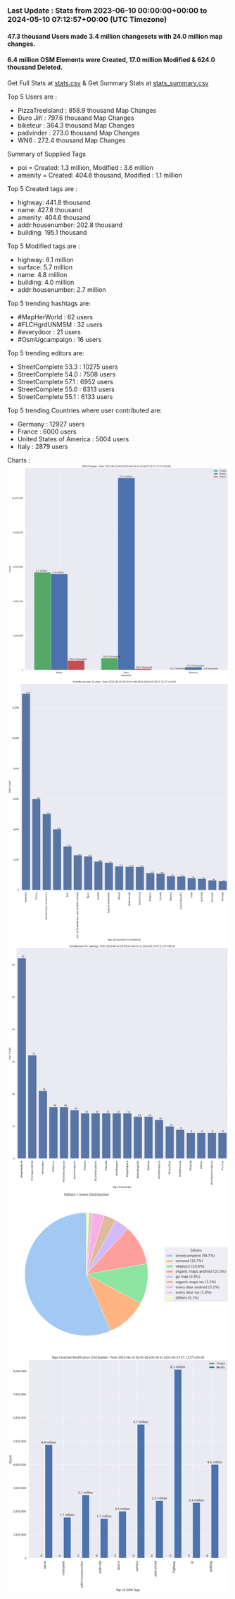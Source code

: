 ### Last Update : Stats from 2023-06-10 00:00:00+00:00 to 2024-05-10 07:12:57+00:00 (UTC Timezone)

#### 47.3 thousand Users made 3.4 million changesets with 24.0 million map changes.
#### 6.4 million OSM Elements were Created, 17.0 million Modified & 624.0 thousand Deleted.
Get Full Stats at [stats.csv](/stats/fieldmappers/Daily/stats.csv)
 & Get Summary Stats at [stats_summary.csv](/stats/fieldmappers/Daily/stats_summary.csv)

Top 5 Users are : 
- PizzaTreeIsland : 858.9 thousand Map Changes
- Đuro Jiří : 797.6 thousand Map Changes
- biketeur : 364.3 thousand Map Changes
- padvinder : 273.0 thousand Map Changes
- WN6 : 272.4 thousand Map Changes

Summary of Supplied Tags
- poi = Created: 1.3 million, Modified : 3.6 million
- amenity = Created: 404.6 thousand, Modified : 1.1 million


Top 5 Created tags are :
- highway: 441.8 thousand
- name: 427.8 thousand
- amenity: 404.6 thousand
- addr:housenumber: 202.8 thousand
- building: 195.1 thousand


Top 5 Modified tags are :
- highway: 8.1 million
- surface: 5.7 million
- name: 4.8 million
- building: 4.0 million
- addr:housenumber: 2.7 million


Top 5 trending hashtags are:
- #MapHerWorld : 62 users
- #FLCHgrdUNMSM : 32 users
- #everydoor : 21 users
- #OsmUgcampaign : 16 users


Top 5 trending editors are:
- StreetComplete 53.3 : 10275 users
- StreetComplete 54.0 : 7508 users
- StreetComplete 57.1 : 6952 users
- StreetComplete 55.0 : 6313 users
- StreetComplete 55.1 : 6133 users


Top 5 trending Countries where user contributed are:
- Germany : 12927 users
- France : 6000 users
- United States of America : 5004 users
- Italy : 2879 users


 Charts : 
![Alt text](./stats_osm_changes.png) 
![Alt text](./stats_users_per_country.png) 
![Alt text](./stats_users_per_hashtag.png) 
![Alt text](./stats_editors_pie_chart.png) 
![Alt text](./stats_tags.png) 
